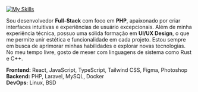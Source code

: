 [![My Skills](https://skillicons.dev/icons?i=js,ts,react,tailwind,figma,ps,php,laravel,docker,mysql,linux,bsd,rust,cpp&theme=light)](https://skillicons.dev)

<div>
  <p>
    Sou desenvolvedor <strong>Full-Stack</strong> com foco em <strong>PHP</strong>, apaixonado por criar interfaces intuitivas e experiências de usuário excepcionais.  
    Além de minha experiência técnica, possuo uma sólida formação em <strong>UI/UX Design</strong>, o que me permite unir estética e funcionalidade em cada projeto.  
    Estou sempre em busca de aprimorar minhas habilidades e explorar novas tecnologias. No meu tempo livre, gosto de mexer com linguagens de sistema como Rust e C++.
  </p>

  <p>
    <strong>Frontend:</strong> React, JavaScript, TypeScript, Tailwind CSS, Figma, Photoshop<br>
    <strong>Backend:</strong> PHP, Laravel, MySQL, Docker<br>
    <strong>DevOps:</strong> Linux, BSD
  </p>
</div>
